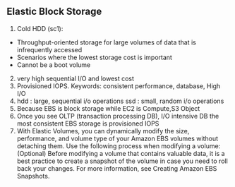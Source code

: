## Elastic Block Storage

1. Cold HDD (sc1):
- Throughput-oriented storage for large volumes of data that is infrequently accessed
- Scenarios where the lowest storage cost is important
- Cannot be a boot volume
2. very high sequential I/O and lowest cost
3. Provisioned IOPS. Keywords: consistent performance, database, High I/O
4. hdd : large, sequential i/o operations
ssd : small, random i/o operations
5. Because EBS is block storage while EC2 is Compute,S3 Object
6. Once you see OLTP (transaction processing DB), I/O intensive DB the most consistent EBS storage is provisioned IOPS
7. With Elastic Volumes, you can dynamically modify the size, performance, and volume type of your Amazon EBS volumes without detaching them.
Use the following process when modifying a volume:
(Optional) Before modifying a volume that contains valuable data, it is a best practice to create a snapshot of the volume in case you need to roll back your changes. For more information, see Creating Amazon EBS Snapshots.
